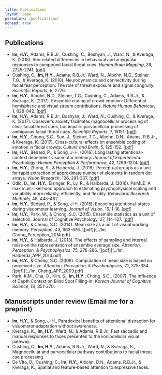 ```yaml
---
title: Publications
layout: page
permalink: /publications/
nohead: true
---
```


## Publications<br />
* **Im, H.Y.**, Adams, R.B.Jr., Cushing, C., Boshyan, J., Ward, N., & Kveraga, K. (2018). Sex-related differences in behavioral and amygdalar responses to compound facial threat cues. _Human Brain Mapping_, 39, 2725-2741. [[pdf]](../Im_Hum._Brain_Mapp._2018.pdf)
* Cushing, C., **Im, H.Y.**, Adams, R.B.Jr., Ward, N., Albohn, N.D., Steiner, T.G., & Kveraga, K. (2018). Neurodynamics and connectivity during facial fear perception: The role of threat exposure and signal congruity. _Scientific Reports_, 8, 2776.
* **Im, H.Y.**, Albohn, N.D., Steiner, T.G., Cushing, C., Adams, R.B.Jr., & Kveraga, K. (2017). Ensemble coding of crowd emotion: Differential hemispheric and visual stream contributions. _Nature Human Behaviour_, 1, 828-842. [[pdf]](../Im_etal_NHB_2017.pdf)
* **Im, H.Y.**, Adams, R.B.Jr., Boshyan, J., Ward, N., Cushing, C., & Kveraga, K. (2017). Observer’s anxiety facilitates magnocellular processing of clear facial threat cues, but impairs parvocellular processing of ambiguous facial threat cues. _Scientific Reports_, 7, 15151. [[pdf]](../Im_etal_Sci_Rep_2017.pdf)
* **Im, H.Y.**, Chong, S.C., Sun, J., Steiner, T.G., Albohn, D.N., Adams, R.B.Jr., & Kveraga, K. (2017). Cross-cultural effects on ensemble coding of emotion in facial crowds. _Culture and Brain_, 5, 125-152. [[pdf]](../Im_etal_Cult_Br_2017.pdf)
* **Im, H.Y.**, Bédard, P., & Song, J-H. (2016). Long lasting attentional-context dependent visuomotor memory. _Journal of Experimental Psychology: Human Perception & Performance_, 42, 1269-1274. [[pdf]](../Imetal_JEP_2016.pdf)
* **Im, H.Y.**, Zhong, S., & Halberda, J. (2016). Perceptual groups as a unit for rapid extraction of approximate number of elements in random dot arrays. _Vision Research_, 126, 291-307. [[pdf]](../Imetal_VR_2016.pdf)
* Odic, D., **Im, H.Y.**, Eisinger, R., Ly, R., & Halberda, J. (2016). PsiMLE: A maximum-likelihood approach to estimating psychophysical scaling and variability more reliably, efficiently, and flexibly. _Behavioral Research Methods_, 48, 445-462.  
* **Im, H.Y.**, Bédard, P., & Song, J-H. (2015). Encoding attentional-states during visuomotor learning. _Journal of Vision_, 15, 1-16. [[pdf]](../Imetal_JOV_2015.pdf)
* **Im, H.Y.**, Park, W., & Chong, S.C. (2015). Ensemble statistics as a unit of selection. Journal of Cognitive Psychology, 27, 114-127. [[pdf]](../Imetal_JCP_2015.pdf)   
* **Im, H.Y.**, & Chong, S.C. (2014). Mean size as a unit of visual working memory. _Perception_, 43, 663-676. [[pdf]](../Im, Chong_Perception_2014.pdf)
* **Im, H.Y.**, & Halberda, J. (2013). The effects of sampling and internal noise on the representation of ensemble average size. _Attention, Perception, & Psychophysics_, 75, 278-286. [[pdf]](../Im, Halberda_APP_2013.pdf)
* **Im, H.Y.**, & Chong, S.C. (2009). Computation of mean size is based on perceived size. _Attention, Perception, & Psychophysics_, 71, 375-384. [[pdf]](../Im, Chong_APP_2009.pdf)
* Park, K.M., Cha, O., Kim, S., **Im, H.Y.**, Chong, S.C., (2007). The Influence of Depth Context on Blind Spot Filling-in. _Korean Journal of Cognitive Science_, 18, 351-370.

## Manuscripts under review (Email me for a preprint)<br />
* **Im, H.Y.**, & Song, J-H., Paradoxical benefits of attentional distraction for visuomotor adaptation without awareness. 
* Kveraga, K., **Im, H.Y.**, Ward, N., & Adams, R.B.Jr., Fast saccadic and manual responses to faces presented to the koniocellular visual pathway. 
* Cushing, C., **Im, H.Y.**, Adams, R.B.Jr., Ward, N., & Kveraga, K., Magnocellular and parvocellular pathway contributions to facial threat cue processing. 
* De Vito, D., Cushing, C., **Im, H.Y.**, Albohn, D.N., Adams, R.B.Jr., & Kveraga, K., Spatial and feature-based attention to expressive faces. 

